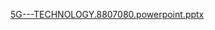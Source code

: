 [5G---TECHNOLOGY.8807080.powerpoint.pptx](https://github.com/SATYARTH0307/portfolio/files/12051036/5G---TECHNOLOGY.8807080.powerpoint.pptx)
